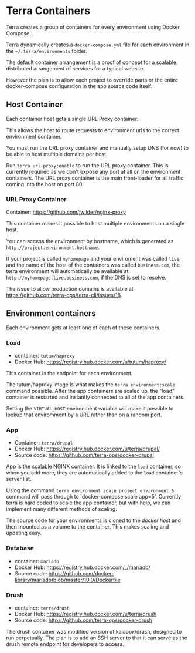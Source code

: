 Terra Containers
================

Terra creates a group of containers for every environment using Docker Compose.

Terra dynamically creates a `docker-compose.yml` file for each environment in the `~/.terra/environments` folder.

The default container arrangement is a proof of concept for a scalable, distributed arrangement of services for a typical website.  

However the plan is to allow each project to override parts or the entire docker-compose configuration in the app source code itself.

Host Container
--------------
Each container host gets a single URL Proxy container.

This allows the host to route requests to environment urls to the correct environment container. 

You must run the URL proxy container and manually setup DNS (for now) to be able to host multiple domains per host.

Run `terra url-proxy:enable` to run the URL proxy container. This is currently required as we don't expose any port at all on the environment containers.  The URL proxy container is the main front-loader for all traffic coming into the host on port 80.

### URL Proxy Container
Container: https://github.com/jwilder/nginx-proxy

This container makes it possible to host multiple environments on a single host. 

You can access the environment by hostname, which is generated as `http://project.environment.hostname`. 

If your project is called `myhomepage` and your enviroment was called `live`, and the name of the host of the containers was called `business.com`, the terra environment will automatically be available at `http://myhomepage.live.business.com`, if the DNS is set to resolve.

The issue to allow production domains is available at https://github.com/terra-ops/terra-cli/issues/18.

Environment containers
------------------
Each environment gets at least one of each of these containers.

### Load
- container: `tutum/haproxy`
- Docker Hub: https://registry.hub.docker.com/u/tutum/haproxy/

This container is the endpoint for each environment. 

The tutum/haproxy image is what makes the `terra environment:scale` command possible.  After the app containers are scaled up, the "load" container is restarted and instantly connected to all of the app containers.

Setting the `VIRTUAL_HOST` environment variable will make it possible to lookup that enviromment by a URL rather than on a random port.

### App

- Container: `terra/drupal` 
- Docker Hub: https://registry.hub.docker.com/u/terra/drupal/
- Source code: https://github.com/terra-ops/docker-drupal

App is the scalable NGINX container.  It is linked to the `load` container, so when you add more, they are automatically added to the `load` container's server list.

Using the command `terra environment:scale project environment 5` command will pass through to `docker-compose scale app=5'.  Currently terra is hard coded to scale the app container, but with help, we can implement many different methods of scaling.

The source code for your environments is cloned to the *docker host* and then mounted as a volume to the container.  This makes scaling and updating easy.

### Database
- container: `mariadb`
- Docker Hub: https://registry.hub.docker.com/_/mariadb/
- Source code: https://github.com/docker-library/mariadb/blob/master/10.0/Dockerfile

### Drush
- container: `terra/drush`
- Docker Hub: https://registry.hub.docker.com/u/terra/drush
- Source code: https://github.com/terra-ops/docker-drush

The drush container was modified version of kalabox/drush, designed to run perpetually. The plan is to add an SSH server to that it can serve as the drush remote endpoint for developers to access.
